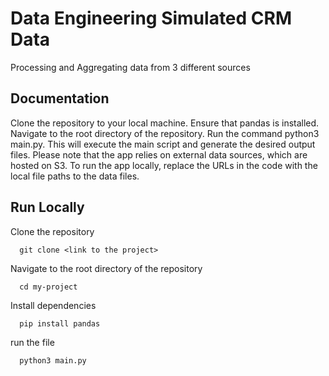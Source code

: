 
# Data Engineering Simulated CRM Data

Processing and Aggregating data from 3 different sources


## Documentation

Clone the repository to your local machine.
Ensure that pandas is installed.
Navigate to the root directory of the repository.
Run the command python3 main.py. This will execute the main script and generate the desired output files.
Please note that the app relies on external data sources, which are hosted on S3.
To run the app locally, replace the URLs in the code with the local file paths to the data files.

## Run Locally

Clone the repository

```
  git clone <link to the project>
```

Navigate to the root directory of the repository

```
  cd my-project
```

Install dependencies

```
  pip install pandas
```

run the file

```
  python3 main.py
```

